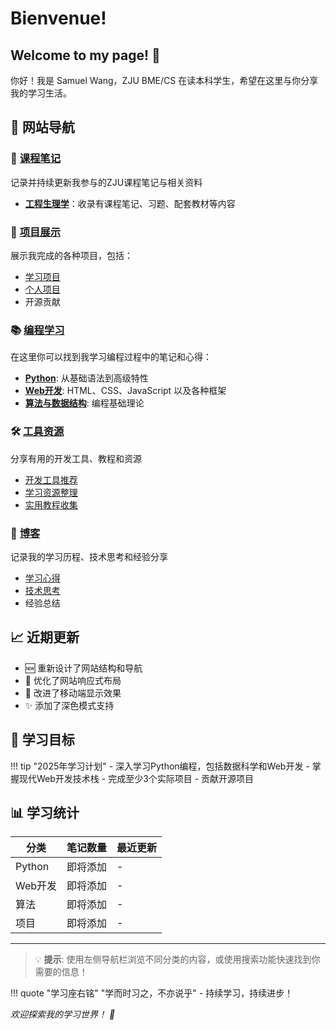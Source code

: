 # Bienvenue!

## Welcome to my page! 👋

你好！我是 Samuel Wang，ZJU BME/CS 在读本科学生，希望在这里与你分享我的学习生活。

## 🎯 网站导航

<div class="home-cards">   
  <div class="home-card">   
    <h3>📝 <a href="notes/">课程笔记</a></h3>   
    <p>记录并持续更新我参与的ZJU课程笔记与相关资料</p>   
    <ul>   
      <li><strong><a href="notes/bme/engineering-physiology/">工程生理学</a></strong>：收录有课程笔记、习题、配套教材等内容</li>   
    </ul>   
  </div>

<div class="home-card">   
    <h3>🚀 <a href="projects/">项目展示</a></h3>   
    <p>展示我完成的各种项目，包括：</p>   
    <ul>   
      <li><a href="projects/project-a/">学习项目</a></li>   
      <li><a href="projects/project-b/">个人项目</a></li>   
      <li>开源贡献</li>   
    </ul>   
  </div>

<div class="home-cards">   
  <div class="home-card">   
    <h3>📚 <a href="programming/">编程学习</a></h3>   
    <p>在这里你可以找到我学习编程过程中的笔记和心得：</p>   
    <ul>   
      <li><strong><a href="programming/python/">Python</a></strong>: 从基础语法到高级特性</li>   
      <li><strong><a href="programming/web-development/">Web开发</a></strong>: HTML、CSS、JavaScript 以及各种框架</li>   
      <li><strong><a href="programming/algorithms/">算法与数据结构</a></strong>: 编程基础理论</li>   
    </ul>   
  </div>

<div class="home-card">   
    <h3>🛠️ <a href="tools/">工具资源</a></h3>   
    <p>分享有用的开发工具、教程和资源</p>   
    <ul>   
      <li><a href="tools/development-tools/">开发工具推荐</a></li>   
      <li><a href="tools/useful-resources/">学习资源整理</a></li>   
      <li><a href="tools/tutorials/">实用教程收集</a></li>   
    </ul>   
  </div>

<div class="home-card">   
    <h3>📝 <a href="blog/">博客</a></h3>   
    <p>记录我的学习历程、技术思考和经验分享</p>   
    <ul>   
      <li><a href="blog/2025/learning-journey/">学习心得</a></li>   
      <li><a href="blog/tech-thoughts/">技术思考</a></li>   
      <li>经验总结</li>   
    </ul>   
  </div> 
</div>

## 📈 近期更新

- 🆕 重新设计了网站结构和导航
- 🔧 优化了网站响应式布局
- 📱 改进了移动端显示效果
- ✨ 添加了深色模式支持

## 🌟 学习目标

!!! tip "2025年学习计划" - 深入学习Python编程，包括数据科学和Web开发 - 掌握现代Web开发技术栈 - 完成至少3个实际项目 - 贡献开源项目

## 📊 学习统计


| 分类    | 笔记数量 | 最近更新 |
| ------- | -------- | -------- |
| Python  | 即将添加 | -        |
| Web开发 | 即将添加 | -        |
| 算法    | 即将添加 | -        |
| 项目    | 即将添加 | -        |

---

> 💡 **提示**: 使用左侧导航栏浏览不同分类的内容，或使用搜索功能快速找到你需要的信息！

!!! quote "学习座右铭" "学而时习之，不亦说乎" - 持续学习，持续进步！

*欢迎探索我的学习世界！ 🚀*
